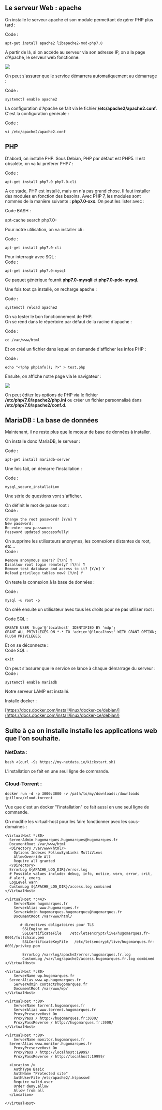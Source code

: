 
## Le serveur Web : apache

  
  
On installe le serveur apache et son module permettant de gérer PHP plus tard :  
  
Code :

    apt-get install apache2 libapache2-mod-php7.0

  
  
A partir de là, si on accède au serveur via son adresse IP, on a la page d'Apache, le serveur web fonctionne.  
  

![](https://www.linuxtricks.fr/upload/debian-apache.png)

  
  
On peut s'assurer que le service démarrera automatiquement au démarrage :  
  
Code :

    systemctl enable apache2


La configuration d'Apache se fait via le fichier **/etc/apache2/apache2.conf**. C'est la configuration générale :  
  
Code :

    vi /etc/apache2/apache2.conf

## PHP

  
  
D'abord, on installe PHP. Sous Debian, PHP par défaut est PHP5. Il est obsolète, on va lui préférer PHP7 :  
  
Code :

    apt-get install php7.0 php7.0-cli

  
  
A ce stade, PHP est installé, mais on n'a pas grand chose. Il faut installer des modules en fonction des besoins. Avec PHP 7, les modules sont nommés de la manière suivante : **php7.0-xxx**. On peut les lister avec :  
  
Code BASH :

apt-cache search php7.0-

  
  
Pour notre utilisation, on va installer cli :  
  
Code :

    apt-get install php7.0-cli

  
  
Pour interragir avec SQL :  
Code :

    apt-get install php7.0-mysql

  
Ce paquet générique fournit **php7.0-mysqli** et **php7.0-pdo-mysql**.  
  
Une fois tout ça installé, on recharge apache :  
  
Code :

    systemctl reload apache2

  
  
On va tester le bon fonctionnement de PHP.  
On se rend dans le répertoire par défaut de la racine d'apache :  
  
Code :

    cd /var/www/html

  
  
Et on créé un fichier dans lequel on demande d'afficher les infos PHP :  
  
Code :

    echo "<?php phpinfo(); ?>" > test.php

  
  
Ensuite, on affiche notre page via le navigateur :  
  

![](https://www.linuxtricks.fr/upload/debian-php-avec-apache.png)

  
  
On peut éditer les options de PHP via le fichier **/etc/php/7.0/apache2/php.ini** ou créer un fichier personnalisé dans **/etc/php/7.0/apache2/conf.d**.  
  
  

## MariaDB : La base de données

  
  
Maintenant, il ne reste plus que le moteur de base de données à installer.  
  
On installe donc MariaDB, le serveur :  
  
Code :

    apt-get install mariadb-server

  
  
Une fois fait, on démarre l'installation :  
  
Code :

    mysql_secure_installation

  
  
Une série de questions vont s'afficher.  
  
On définit le mot de passe root :  
Code :

    Change the root password? [Y/n] Y
    New password:
    Re-enter new password:
    Password updated successfully!

  
  
On supprime les utilisateurs anonymes, les connexions distantes de root, etc...  
Code :

    Remove anonymous users? [Y/n] Y
    Disallow root login remotely? [Y/n] Y
    Remove test database and access to it? [Y/n] Y
    Reload privilege tables now? [Y/n] Y

  
  
On teste la connexion à la base de données :  
  
Code :

    mysql -u root -p

  
  
On créé ensuite un utilisateur avec tous les droits pour ne pas utiliser root :  
  
Code SQL :

    CREATE USER 'hugo'@'localhost' IDENTIFIED BY 'mdp';
    GRANT ALL PRIVILEGES ON *.* TO 'adrien'@'localhost' WITH GRANT OPTION;
    FLUSH PRIVILEGES;

  
  
Et on se déconnecte :  
Code SQL :

    exit

  
  
On peut s'assurer que le service se lance à chaque démarrage du serveur :  
Code :

    systemctl enable mariadb

  
  
Notre serveur LAMP est installé.

Installe docker : 

[https://docs.docker.com/install/linux/docker-ce/debian/](https://docs.docker.com/install/linux/docker-ce/debian/)

## Suite à ça on installe installe les applications web que l'on souhaite.

### NetData :

    bash <(curl -Ss https://my-netdata.io/kickstart.sh)

L'installation ce fait en une seul ligne de commande.

### Cloud-Torrent :

    docker run -d -p 3000:3000 -v /path/to/my/downloads:/downloads jpillora/cloud-torrent
Vue que c'est un docker "l'installation" ce fait aussi en une seul ligne de commande.

On modifie les virtual-host pour les faire fonctionner avec les sous-domaines : 


    <VirtualHost *:80>
      ServerAdmin hugomarques.hugomarques@hugomarques.fr
      DocumentRoot /var/www/html
      <Directory /var/www/html/>
        Options Indexes FollowSymLinks MultiViews
        AllowOverride All
        Require all granted
      </Directory>
      ErrorLog ${APACHE_LOG_DIR}/error.log
      # Possible values include: debug, info, notice, warn, error, crit,
      # alert, emerg.
      LogLevel warn
      CustomLog ${APACHE_LOG_DIR}/access.log combined
    </VirtualHost>
    
    <VirtualHost *:443>
        ServerName hugomarques.fr  
        ServerAlias www.hugomarques.fr
        ServerAdmin hugomarques.hugomarques@hugomarques.fr
        DocumentRoot /var/www/html/          
     
           # directives obligatoires pour TLS
            SSLEngine on
            SSLCertificateFile    /etc/letsencrypt/live/hugomarques.fr-0001/fullchain.pem
            SSLCertificateKeyFile   /etc/letsencrypt/live/hugomarques.fr-0001/privkey.pem
     
            ErrorLog /var/log/apache2/error.hugomarques.fr.log
            CustomLog /var/log/apache2/access.hugomarques.fr.log combined
    </VirtualHost>
    
    <VirtualHost *:80>
    	ServerName wp.hugomarques.fr
      ServerAlias www.wp.hugomarques.fr
    	ServerAdmin contact@hugomarques.fr
    	DocumentRoot /var/www/wp/
    </VirtualHost>
    
    <VirtualHost *:80>
    	ServerName torrent.hugomarques.fr
    	ServerAlias www.torrent.hugomarques.fr
    	ProxyPreserveHost On
    	ProxyPass / http://hugomarques.fr:3000/
    	ProxyPassReverse / http://hugomarques.fr:3000/
    </VirtualHost>
    
    <VirtualHost *:80>
    	ServerName monitor.hugomarques.fr
      ServerAlias www.monitor.hugomarques.fr
    	ProxyPreserveHost On
    	ProxyPass / http://localhost:19999/
    	ProxyPassReverse / http://localhost:19999/
    
      <Location />
        AuthType Basic
        AuthName "Protected site"
        AuthUserFile /etc/apache2/.htpasswd
        Require valid-user
        Order deny,allow
        Allow from all
      </Location>
    
    </VirtualHost>






<!--stackedit_data:
eyJoaXN0b3J5IjpbLTYwNzI2MjY2NiwtOTY0NjYzODk4LDEyMj
A1OTU1MDBdfQ==
-->